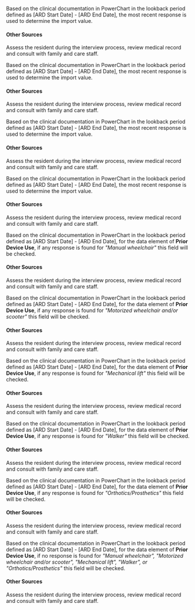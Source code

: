 <!-- GG0100A --> 
Based on the clinical documentation in PowerChart in the lookback period defined as [ARD Start Date] - [ARD End Date], the most recent response is used to determine the import value.

#### Other Sources
Assess the resident during the interview process, review medical record and consult with family and care staff.
<!-- /GG0100A -->

<!-- GG0100B --> 
Based on the clinical documentation in PowerChart in the lookback period defined as [ARD Start Date] - [ARD End Date], the most recent response is used to determine the import value.

#### Other Sources
Assess the resident during the interview process, review medical record and consult with family and care staff.
<!-- /GG0100B -->

<!-- GG0100C --> 
Based on the clinical documentation in PowerChart in the lookback period defined as [ARD Start Date] - [ARD End Date], the most recent response is used to determine the import value.

#### Other Sources
Assess the resident during the interview process, review medical record and consult with family and care staff.
<!-- /GG0100C -->

<!-- GG0100D --> 
Based on the clinical documentation in PowerChart in the lookback period defined as [ARD Start Date] - [ARD End Date], the most recent response is used to determine the import value.

#### Other Sources
Assess the resident during the interview process, review medical record and consult with family and care staff.
<!-- /GG0100D -->

<!-- GG0110A --> 
Based on the clinical documentation in PowerChart in the lookback period defined as [ARD Start Date] - [ARD End Date], for the data element of **Prior Device Use**, if any response is found for *"Manual wheelchair"* this field will be checked.

#### Other Sources
Assess the resident during the interview process, review medical record and consult with family and care staff.
<!-- /GG0110A -->

<!-- GG0110B --> 
Based on the clinical documentation in PowerChart in the lookback period defined as [ARD Start Date] - [ARD End Date], for the data element of **Prior Device Use**, if any response is found for *"Motorized wheelchair and/or scooter"* this field will be checked.

#### Other Sources
Assess the resident during the interview process, review medical record and consult with family and care staff.
<!-- /GG0110B -->

<!-- GG0110C --> 
Based on the clinical documentation in PowerChart in the lookback period defined as [ARD Start Date] - [ARD End Date], for the data element of **Prior Device Use**, if any response is found for *"Mechanical lift"* this field will be checked.

#### Other Sources
Assess the resident during the interview process, review medical record and consult with family and care staff.
<!-- /GG0110C -->

<!-- GG0110D -->
Based on the clinical documentation in PowerChart in the lookback period defined as [ARD Start Date] - [ARD End Date], for the data element of **Prior Device Use**, if any response is found for *"Walker"* this field will be checked.

#### Other Sources
Assess the resident during the interview process, review medical record and consult with family and care staff.
<!-- /GG0110D -->

<!-- GG0110E -->
Based on the clinical documentation in PowerChart in the lookback period defined as [ARD Start Date] - [ARD End Date], for the data element of **Prior Device Use**, if any response is found for *"Orthotics/Prosthetics"* this field will be checked.

#### Other Sources
Assess the resident during the interview process, review medical record and consult with family and care staff.
<!-- /GG0110E -->

<!-- GG0110Z -->
Based on the clinical documentation in PowerChart in the lookback period defined as [ARD Start Date] - [ARD End Date], for the data element of **Prior Device Use**, if no response is found for *"Manual wheelchair", "Motorized wheelchair and/or scooter", "Mechanical lift", "Walker", or "Orthotics/Prosthetics"* this field will be checked.

#### Other Sources
Assess the resident during the interview process, review medical record and consult with family and care staff.
<!-- /GG0110Z -->
